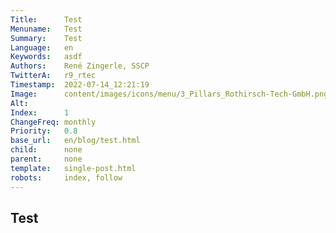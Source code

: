 ```yaml
---
Title:      Test
Menuname:   Test
Summary:    Test
Language:   en
Keywords:   asdf
Authors:    René Zingerle, SSCP
TwitterA:   r9_rtec
Timestamp:  2022-07-14_12:21:19
Image:      content/images/icons/menu/3_Pillars_Rothirsch-Tech-GmbH.png
Alt:        
Index:      1
ChangeFreq: monthly
Priority:   0.8
base_url:   en/blog/test.html
child:      none
parent:     none
template:   single-post.html
robots:     index, follow
---
```


## Test
